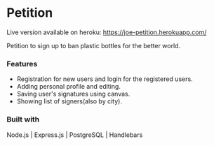 # **Petition**

Live version available on heroku:
https://joe-petition.herokuapp.com/

Petition to sign up to ban plastic bottles for the better world.

### Features
* Registration for new users and login for the registered users.
* Adding personal profile and editing.
* Saving user's signatures using canvas.
* Showing list of signers(also by city).

### Built with
Node.js | Express.js | PostgreSQL | Handlebars
